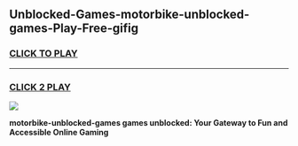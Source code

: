 
## Unblocked-Games-motorbike-unblocked-games-Play-Free-gifig
<h3>
<a href="https://premium76.site?title=motorbike-unblocked-games&ref=10A">CLICK TO PLAY</a></h3>
<hr>

<h3>
<a href="https://premium76.site?title=motorbike-unblocked-games&ref=10A">CLICK 2 PLAY</a>
  
</h3>

<a href="https://premium76.site?title=motorbike-unblocked-games&ref=10A"><img src="https://clearcache.store/games.png"></a>


**motorbike-unblocked-games games unblocked: Your Gateway to Fun and Accessible Online Gaming**
